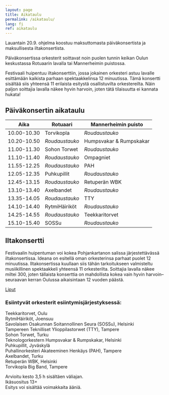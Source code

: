 ```yaml
---
layout: page
title: Aikataulu
permalink: /aikataulu/
lang: fi
ref: aikataulu
---
```

Lauantain 20.9. ohjelma koostuu maksuttomasta päiväkonsertista ja maksullisesta iltakonsertista.

Päiväkonsertissa orkesterit soittavat noin puolen tunnin keikan Oulun keskustassa Rotuaarin lavalla tai Mannerheimin puistossa.

Festivaali huipentuu iltakonserttiin, jossa jokainen orkesteri astuu lavalle esittämään
kaikista parhaan spektaakkelinsa 12 minuutissa. Tämä konsertti sisältää siis yhteensä 11 erilaista esitystä osallistuvilta orkestereilta. Näin paljon soittajia lavalla näkee hyvin harvoin, joten tätä tilaisuutta ei kannata hukata!

## Päiväkonsertin aikataulu

|Aika               | Rotuaari    | Mannerheimin puisto |
| ----              | ----------- | -----------         |
| 10.00-10.30       | Torvikopla          | *Roudaustauko*      |
| 10.20-10.50       | *Roudaustauko*        | Humpsvakar & Rumpskakar |
| 11.00-11.30       | Sohon Torwet    | *Roudaustauko*   |
| 11.10-11.40       | *Roudaustauko*        | Ompagniet |
| 11.55-12.25       | *Roudaustauko*        | PAH |
| 12.05-12.35       | Puhkupillit       | *Roudaustauko*  |
| 12.45-13.15       | *Roudaustauko*   | Retuperän WBK |
| 13.10-13.40       | Axelbandet       | *Roudaustauko* |
| 13.35-14.05       | *Roudaustauko*   | TTY |
| 14.10-14.40       | RytmiHäiriköt       | *Roudaustauko*  |
| 14.25-14.55       | *Roudaustauko*     | Teekkaritorvet |
| 15.10-15.40       | SOSSu       | *Roudaustauko*  |

## Iltakonsertti

Festivaalin huipentuman voi kokea Pohjankartanon salissa järjestettävässä iltakonsertissa. Ideana on esitellä oman orkesterinsa parhaat puolet 12 minuutissa. Iltakonsertissa kuullaan siis tähän tarkoitukseen valmisteltu musiikillinen spektaakkeli yhteensä 11 orkesterilta. Soittajia lavalla näkee miltei 300, joten tällaista konserttia on mahdollista kokea vain hyvin harvoin–seuraavan kerran Oulussa aikaisintaan 12 vuoden päästä.

[Liput](https://puhallusfestivaali.fi/liput/)

### Esiintyvät orkesterit esiintymisjärjestyksessä:

Teekkaritorvet, Oulu <br>
RytmiHäiriköt, Joensuu <br>
Savolaisen Osakunnan Soitannollinen Seura (SOSSu), Helsinki <br>
Tampereen Teknilliset Ylioppilastorwet (TTY), Tampere<br>
Sohon Torwet, Turku<br>
Teknologorkestern Humpsvakar & Rumpskakar, Helsinki<br>
Puhkupillit, Jyväskylä<br>
Puhallinorkesteri Akateeminen Henkäys (PAH), Tampere<br>
Axelbandet, Turku<br>
Retuperän WBK, Helsinki<br>
Torvikopla Big Band, Tampere<br>

Arvioitu kesto 3,5 h sisältäen väliajan.<br>
Ikäsuositus 13+<br>
Esitys voi sisältää voimakkaita ääniä.<br>
